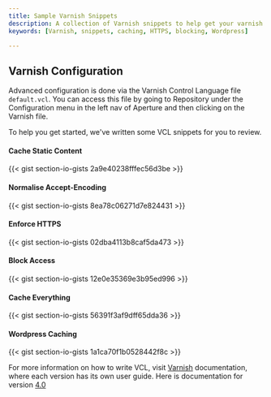 ```yaml
---
title: Sample Varnish Snippets
description: A collection of Varnish snippets to help get your varnish proxy up and running. 
keywords: [Varnish, snippets, caching, HTTPS, blocking, Wordpress]

---
```


## Varnish Configuration

Advanced configuration is done via the Varnish Control Language file `default.vcl`. You can access this file by going to Repository under the Configuration menu in the left nav of Aperture and then clicking on the Varnish file.

To help you get started, we've written some VCL snippets for you to review.

#### Cache Static Content

{{< gist section-io-gists 2a9e40238fffec56d3be >}}

#### Normalise Accept-Encoding

{{< gist section-io-gists 8ea78c06271d7e824431 >}}

#### Enforce HTTPS

{{< gist section-io-gists 02dba4113b8caf5da473 >}}

#### Block Access

{{< gist section-io-gists 12e0e35369e3b95ed996 >}}

#### Cache Everything

{{< gist section-io-gists 56391f3af9dff65dda36 >}}

#### Wordpress Caching

{{< gist section-io-gists 1a1ca70f1b0528442f8c >}}

For more information on how to write VCL, visit [Varnish](https://www.varnish-cache.org) documentation, where each version has its own user guide. Here is documentation for version [4.0](https://www.varnish-cache.org/docs/4.0/users-guide/vcl.html)